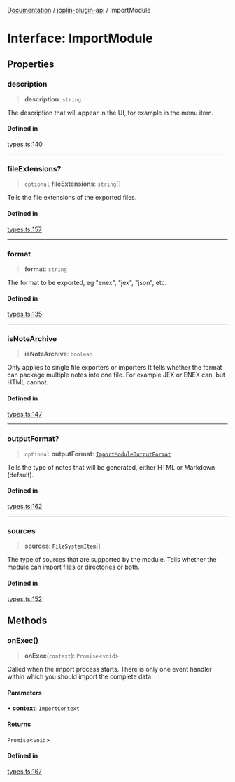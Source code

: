 [Documentation](../../packages.md) / [joplin-plugin-api](../index.md) / ImportModule

# Interface: ImportModule

## Properties

### description

> **description**: `string`

The description that will appear in the UI, for example in the menu item.

#### Defined in

[types.ts:140](https://github.com/rxliuli/joplin-utils/blob/4824c3237f6c8bc282f001f71c149c89286aefdc/packages/joplin-plugin-api/src/types.ts#L140)

---

### fileExtensions?

> `optional` **fileExtensions**: `string`[]

Tells the file extensions of the exported files.

#### Defined in

[types.ts:157](https://github.com/rxliuli/joplin-utils/blob/4824c3237f6c8bc282f001f71c149c89286aefdc/packages/joplin-plugin-api/src/types.ts#L157)

---

### format

> **format**: `string`

The format to be exported, eg "enex", "jex", "json", etc.

#### Defined in

[types.ts:135](https://github.com/rxliuli/joplin-utils/blob/4824c3237f6c8bc282f001f71c149c89286aefdc/packages/joplin-plugin-api/src/types.ts#L135)

---

### isNoteArchive

> **isNoteArchive**: `boolean`

Only applies to single file exporters or importers
It tells whether the format can package multiple notes into one file.
For example JEX or ENEX can, but HTML cannot.

#### Defined in

[types.ts:147](https://github.com/rxliuli/joplin-utils/blob/4824c3237f6c8bc282f001f71c149c89286aefdc/packages/joplin-plugin-api/src/types.ts#L147)

---

### outputFormat?

> `optional` **outputFormat**: [`ImportModuleOutputFormat`](../enumerations/ImportModuleOutputFormat.md)

Tells the type of notes that will be generated, either HTML or Markdown (default).

#### Defined in

[types.ts:162](https://github.com/rxliuli/joplin-utils/blob/4824c3237f6c8bc282f001f71c149c89286aefdc/packages/joplin-plugin-api/src/types.ts#L162)

---

### sources

> **sources**: [`FileSystemItem`](../enumerations/FileSystemItem.md)[]

The type of sources that are supported by the module. Tells whether the module can import files or directories or both.

#### Defined in

[types.ts:152](https://github.com/rxliuli/joplin-utils/blob/4824c3237f6c8bc282f001f71c149c89286aefdc/packages/joplin-plugin-api/src/types.ts#L152)

## Methods

### onExec()

> **onExec**(`context`): `Promise`\<`void`\>

Called when the import process starts. There is only one event handler within which you should import the complete data.

#### Parameters

• **context**: [`ImportContext`](ImportContext.md)

#### Returns

`Promise`\<`void`\>

#### Defined in

[types.ts:167](https://github.com/rxliuli/joplin-utils/blob/4824c3237f6c8bc282f001f71c149c89286aefdc/packages/joplin-plugin-api/src/types.ts#L167)
